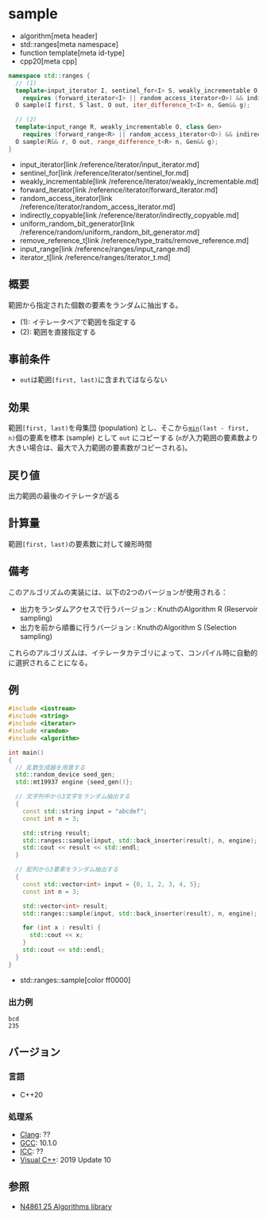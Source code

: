 # sample
* algorithm[meta header]
* std::ranges[meta namespace]
* function template[meta id-type]
* cpp20[meta cpp]


```cpp
namespace std::ranges {
  // (1)
  template<input_iterator I, sentinel_for<I> S, weakly_incrementable O, class Gen>
    requires (forward_iterator<I> || random_access_iterator<O>) && indirectly_copyable<I, O> && uniform_random_bit_generator<remove_reference_t<Gen>>
  O sample(I first, S last, O out, iter_difference_t<I> n, Gen&& g);

  // (2)
  template<input_range R, weakly_incrementable O, class Gen>
    requires (forward_range<R> || random_access_iterator<O>) && indirectly_copyable<iterator_t<R>, O> && uniform_random_bit_generator<remove_reference_t<Gen>>
  O sample(R&& r, O out, range_difference_t<R> n, Gen&& g);
}
```
* input_iterator[link /reference/iterator/input_iterator.md]
* sentinel_for[link /reference/iterator/sentinel_for.md]
* weakly_incrementable[link /reference/iterator/weakly_incrementable.md]
* forward_iterator[link /reference/iterator/forward_iterator.md]
* random_access_iterator[link /reference/iterator/random_access_iterator.md]
* indirectly_copyable[link /reference/iterator/indirectly_copyable.md]
* uniform_random_bit_generator[link /reference/random/uniform_random_bit_generator.md]
* remove_reference_t[link /reference/type_traits/remove_reference.md]
* input_range[link /reference/ranges/input_range.md]
* iterator_t[link /reference/ranges/iterator_t.md]

## 概要
範囲から指定された個数の要素をランダムに抽出する。

* (1): イテレータペアで範囲を指定する
* (2): 範囲を直接指定する

## 事前条件
- `out`は範囲`[first, last)`に含まれてはならない


## 効果
範囲`[first, last)`を母集団 (population) とし、そこから[`min`](min.md)`(last - first, n)`個の要素を標本 (sample) として `out` にコピーする (`n`が入力範囲の要素数より大きい場合は、最大で入力範囲の要素数がコピーされる)。


## 戻り値
出力範囲の最後のイテレータが返る


## 計算量
範囲`[first, last)`の要素数に対して線形時間


## 備考
このアルゴリズムの実装には、以下の2つのバージョンが使用される：

- 出力をランダムアクセスで行うバージョン : KnuthのAlgorithm R (Reservoir sampling)
- 出力を前から順番に行うバージョン : KnuthのAlgorithm S (Selection sampling)

これらのアルゴリズムは、イテレータカテゴリによって、コンパイル時に自動的に選択されることになる。


## 例
```cpp example
#include <iostream>
#include <string>
#include <iterator>
#include <random>
#include <algorithm>

int main()
{
  // 乱数生成器を用意する
  std::random_device seed_gen;
  std::mt19937 engine {seed_gen()};

  // 文字列中から3文字をランダム抽出する
  {
    const std::string input = "abcdef";
    const int n = 3;

    std::string result;
    std::ranges::sample(input, std::back_inserter(result), n, engine);
    std::cout << result << std::endl;
  }

  // 配列から3要素をランダム抽出する
  {
    const std::vector<int> input = {0, 1, 2, 3, 4, 5};
    const int n = 3;

    std::vector<int> result;
    std::ranges::sample(input, std::back_inserter(result), n, engine);

    for (int x : result) {
      std::cout << x;
    }
    std::cout << std::endl;
  }
}
```
* std::ranges::sample[color ff0000]

### 出力例
```
bcd
235
```

## バージョン
### 言語
- C++20

### 処理系
- [Clang](/implementation.md#clang): ??
- [GCC](/implementation.md#gcc): 10.1.0
- [ICC](/implementation.md#icc): ??
- [Visual C++](/implementation.md#visual_cpp): 2019 Update 10

## 参照
- [N4861 25 Algorithms library](https://timsong-cpp.github.io/cppwp/n4861/algorithms)
